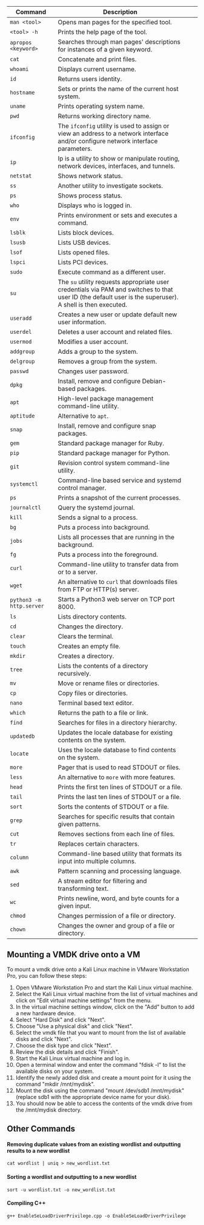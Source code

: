 | **Command**              | **Description**                                                                                                                                             |     |     |
| ------------------------ | ----------------------------------------------------------------------------------------------------------------------------------------------------------- | --- | --- |
| `man <tool>`             | Opens man pages for the specified tool.                                                                                                                     |     |     |
| `<tool> -h`              | Prints the help page of the tool.                                                                                                                           |     |     |
| `apropos <keyword>`      | Searches through man pages' descriptions for instances of a given keyword.                                                                                  |     |     |
| `cat`                    | Concatenate and print files.                                                                                                                                |     |     |
| `whoami`                 | Displays current username.                                                                                                                                  |     |     |
| `id`                     | Returns users identity.                                                                                                                                     |     |     |
| `hostname`               | Sets or prints the name of the current host system.                                                                                                         |     |     |
| `uname`                  | Prints operating system name.                                                                                                                               |     |     |
| `pwd`                    | Returns working directory name.                                                                                                                             |     |     |
| `ifconfig`               | The `ifconfig` utility is used to assign or view an address to a network interface and/or configure network interface parameters.                           |     |     |
| `ip`                     | Ip is a utility to show or manipulate routing, network devices, interfaces, and tunnels.                                                                    |     |     |
| `netstat`                | Shows network status.                                                                                                                                       |     |     |
| `ss`                     | Another utility to investigate sockets.                                                                                                                     |     |     |
| `ps`                     | Shows process status.                                                                                                                                       |     |     |
| `who`                    | Displays who is logged in.                                                                                                                                  |     |     |
| `env`                    | Prints environment or sets and executes a command.                                                                                                          |     |     |
| `lsblk`                  | Lists block devices.                                                                                                                                        |     |     |
| `lsusb`                  | Lists USB devices.                                                                                                                                          |     |     |
| `lsof`                   | Lists opened files.                                                                                                                                         |     |     |
| `lspci`                  | Lists PCI devices.                                                                                                                                          |     |     |
| `sudo`                   | Execute command as a different user.                                                                                                                        |     |     |
| `su`                     | The `su` utility requests appropriate user credentials via PAM and switches to that user ID (the default user is the superuser).  A shell is then executed. |     |     |
| `useradd`                | Creates a new user or update default new user information.                                                                                                  |     |     |
| `userdel`                | Deletes a user account and related files.                                                                                                                   |     |     |
| `usermod`                | Modifies a user account.                                                                                                                                    |     |     |
| `addgroup`               | Adds a group to the system.                                                                                                                                 |     |     |
| `delgroup`               | Removes a group from the system.                                                                                                                            |     |     |
| `passwd`                 | Changes user password.                                                                                                                                      |     |     |
| `dpkg`                   | Install, remove and configure Debian-based packages.                                                                                                        |     |     |
| `apt`                    | High-level package management command-line utility.                                                                                                         |     |     |
| `aptitude`               | Alternative to `apt`.                                                                                                                                       |     |     |
| `snap`                   | Install, remove and configure snap packages.                                                                                                                |     |     |
| `gem`                    | Standard package manager for Ruby.                                                                                                                          |     |     |
| `pip`                    | Standard package manager for Python.                                                                                                                        |     |     |
| `git`                    | Revision control system command-line utility.                                                                                                               |     |     |
| `systemctl`              | Command-line based service and systemd control manager.                                                                                                     |     |     |
| `ps`                     | Prints a snapshot of the current processes.                                                                                                                 |     |     |
| `journalctl`             | Query the systemd journal.                                                                                                                                  |     |     |
| `kill`                   | Sends a signal to a process.                                                                                                                                |     |     |
| `bg`                     | Puts a process into background.                                                                                                                             |     |     |
| `jobs`                   | Lists all processes that are running in the background.                                                                                                     |     |     |
| `fg`                     | Puts a process into the foreground.                                                                                                                         |     |     |
| `curl`                   | Command-line utility to transfer data from or to a server.                                                                                                  |     |     |
| `wget`                   | An alternative to `curl` that downloads files from FTP or HTTP(s) server.                                                                                   |     |     |
| `python3 -m http.server` | Starts a Python3 web server on TCP port 8000.                                                                                                               |     |     |
| `ls`                     | Lists directory contents.                                                                                                                                   |     |     |
| `cd`                     | Changes the directory.                                                                                                                                      |     |     |
| `clear`                  | Clears the terminal.                                                                                                                                        |     |     |
| `touch`                  | Creates an empty file.                                                                                                                                      |     |     |
| `mkdir`                  | Creates a directory.                                                                                                                                        |     |     |
| `tree`                   | Lists the contents of a directory recursively.                                                                                                              |     |     |
| `mv`                     | Move or rename files or directories.                                                                                                                        |     |     |
| `cp`                     | Copy files or directories.                                                                                                                                  |     |     |
| `nano`                   | Terminal based text editor.                                                                                                                                 |     |     |
| `which`                  | Returns the path to a file or link.                                                                                                                         |     |     |
| `find`                   | Searches for files in a directory hierarchy.                                                                                                                |     |     |
| `updatedb`               | Updates the locale database for existing contents on the system.                                                                                            |     |     |
| `locate`                 | Uses the locale database to find contents on the system.                                                                                                    |     |     |
| `more`                   | Pager that is used to read STDOUT or files.                                                                                                                 |     |     |
| `less`                   | An alternative to `more` with more features.                                                                                                                |     |     |
| `head`                   | Prints the first ten lines of STDOUT or a file.                                                                                                             |     |     |
| `tail`                   | Prints the last ten lines of STDOUT or a file.                                                                                                              |     |     |
| `sort`                   | Sorts the contents of STDOUT or a file.                                                                                                                     |     |     |
| `grep`                   | Searches for specific results that contain given patterns.                                                                                                  |     |     |
| `cut`                    | Removes sections from each line of files.                                                                                                                   |     |     |
| `tr`                     | Replaces certain characters.                                                                                                                                |     |     |
| `column`                 | Command-line based utility that formats its input into multiple columns.                                                                                    |     |     |
| `awk`                    | Pattern scanning and processing language.                                                                                                                   |     |     |
| `sed`                    | A stream editor for filtering and transforming text.                                                                                                        |     |     |
| `wc`                     | Prints newline, word, and byte counts for a given input.                                                                                                    |     |     |
| `chmod`                  | Changes permission of a file or directory.                                                                                                                  |     |     |
| `chown`                  | Changes the owner and group of a file or directory.                                                                                                         |     |     |


## Mounting a VMDK drive onto a VM

To mount a vmdk drive onto a Kali Linux machine in VMware Workstation Pro, you can follow these steps:

1.  Open VMware Workstation Pro and start the Kali Linux virtual machine.
2.  Select the Kali Linux virtual machine from the list of virtual machines and click on "Edit virtual machine settings" from the menu.
3.  In the virtual machine settings window, click on the "Add" button to add a new hardware device.
4.  Select "Hard Disk" and click "Next".
5.  Choose "Use a physical disk" and click "Next".
6.  Select the vmdk file that you want to mount from the list of available disks and click "Next".
7.  Choose the disk type and click "Next".
8.  Review the disk details and click "Finish".
9.  Start the Kali Linux virtual machine and log in.
10.  Open a terminal window and enter the command "fdisk -l" to list the available disks on your system.
11.  Identify the newly added disk and create a mount point for it using the command "mkdir /mnt/mydisk".
12.  Mount the disk using the command "mount /dev/sdb1 /mnt/mydisk" (replace sdb1 with the appropriate device name for your disk).
13.  You should now be able to access the contents of the vmdk drive from the /mnt/mydisk directory.

## Other Commands

#### Removing duplicate values from an existing wordlist and outputting results to a new wordlist
```Shell
cat wordlist | uniq > new_wordlist.txt
```

#### Sorting a wordlist and outputting to a new wordlist
```Shell
sort -u wordlist.txt -o new_wordlist.txt
```

#### Compiling C++
```Shell
g++ EnableSeLoadDriverPrivilege.cpp -o EnableSeLoadDriverPrivilege
```

